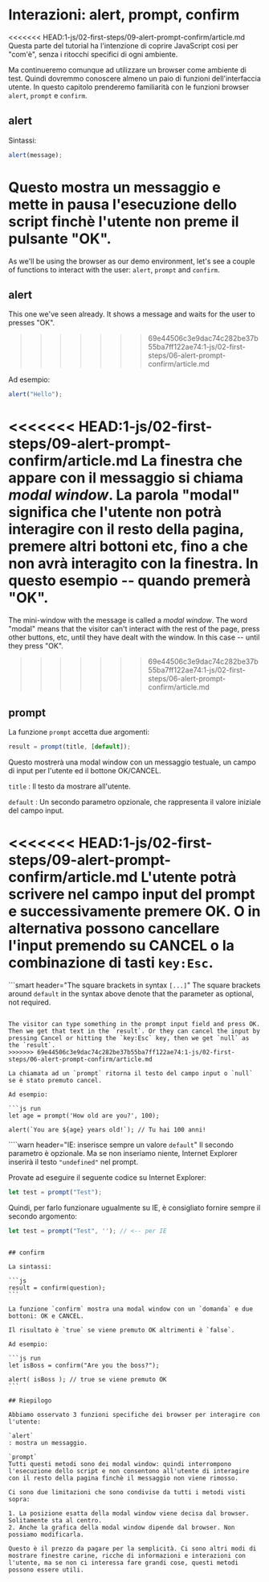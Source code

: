 # Interazioni: alert, prompt, confirm

<<<<<<< HEAD:1-js/02-first-steps/09-alert-prompt-confirm/article.md
Questa parte del tutorial ha l'intenzione di coprire JavaScript cosi per "com'è", senza i ritocchi specifici di ogni ambiente.

Ma continueremo comunque ad utilizzare un browser come ambiente di test. Quindi dovremmo conoscere almeno un paio di funzioni dell'interfaccia utente. In questo capitolo prenderemo familiarità con le funzioni browser `alert`, `prompt` e `confirm`.

## alert

Sintassi:

```js
alert(message);
```

Questo mostra un messaggio e mette in pausa l'esecuzione dello script finchè l'utente non preme il pulsante "OK".
=======
As we'll be using the browser as our demo environment, let's see a couple of functions to interact with the user: `alert`, `prompt` and `confirm`.

## alert

This one we've seen already. It shows a message and waits for the user to presses "OK".
>>>>>>> 69e44506c3e9dac74c282be37b55ba7ff122ae74:1-js/02-first-steps/06-alert-prompt-confirm/article.md

Ad esempio:

```js run
alert("Hello");
```

<<<<<<< HEAD:1-js/02-first-steps/09-alert-prompt-confirm/article.md
La finestra che appare con il messaggio si chiama *modal window*. La parola "modal" significa che l'utente non potrà interagire con il resto della pagina, premere altri bottoni etc, fino a che non avrà interagito con la finestra. In questo esempio -- quando premerà "OK".
=======
The mini-window with the message is called a *modal window*. The word "modal" means that the visitor can't interact with the rest of the page, press other buttons, etc, until they have dealt with the window. In this case -- until they press "OK".
>>>>>>> 69e44506c3e9dac74c282be37b55ba7ff122ae74:1-js/02-first-steps/06-alert-prompt-confirm/article.md

## prompt

La funzione `prompt` accetta due argomenti:

```js no-beautify
result = prompt(title, [default]);
```

Questo mostrerà una modal window con un messaggio testuale, un campo di input per l'utente ed il bottone OK/CANCEL.

`title`
: Il testo da mostrare all'utente.

`default`
: Un secondo parametro opzionale, che rappresenta il valore iniziale del campo input.

<<<<<<< HEAD:1-js/02-first-steps/09-alert-prompt-confirm/article.md
L'utente potrà scrivere nel campo input del prompt e successivamente premere OK. O in alternativa possono cancellare l'input premendo su CANCEL o la combinazione di tasti `key:Esc`.
=======
```smart header="The square brackets in syntax `[...]`"
The square brackets around `default` in the syntax above denote that the parameter as optional, not required.
```

The visitor can type something in the prompt input field and press OK. Then we get that text in the `result`. Or they can cancel the input by pressing Cancel or hitting the `key:Esc` key, then we get `null` as the `result`.
>>>>>>> 69e44506c3e9dac74c282be37b55ba7ff122ae74:1-js/02-first-steps/06-alert-prompt-confirm/article.md

La chiamata ad un `prompt` ritorna il testo del campo input o `null` se è stato premuto cancel.

Ad esempio:

```js run
let age = prompt('How old are you?', 100);

alert(`You are ${age} years old!`); // Tu hai 100 anni!
```

````warn header="IE: inserisce sempre un valore `default`"
Il secondo parametro è opzionale. Ma se non inseriamo niente, Internet Explorer inserirà il testo `"undefined"` nel prompt.

Provate ad eseguire il seguente codice su Internet Explorer:

```js run
let test = prompt("Test");
```

Quindi, per farlo funzionare ugualmente su IE, è consigliato fornire sempre il secondo argomento:

```js run
let test = prompt("Test", ''); // <-- per IE
```
````

## confirm

La sintassi:

```js
result = confirm(question);
```

La funzione `confirm` mostra una modal window con un `domanda` e due bottoni: OK e CANCEL.

Il risultato è `true` se viene premuto OK altrimenti è `false`.

Ad esempio:

```js run
let isBoss = confirm("Are you the boss?");

alert( isBoss ); // true se viene premuto OK
```

## Riepilogo

Abbiamo osservato 3 funzioni specifiche dei browser per interagire con l'utente:

`alert`
: mostra un messaggio.

`prompt`
Tutti questi metodi sono dei modal window: quindi interrompono l'esecuzione dello script e non consentono all'utente di interagire con il resto della pagina finchè il messaggio non viene rimosso.

Ci sono due limitazioni che sono condivise da tutti i metodi visti sopra:

1. La posizione esatta della modal window viene decisa dal browser. Solitamente sta al centro.
2. Anche la grafica della modal window dipende dal browser. Non possiamo modificarla.

Questo è il prezzo da pagare per la semplicità. Ci sono altri modi di mostrare finestre carine, ricche di informazioni e interazioni con l'utente, ma se non ci interessa fare grandi cose, questi metodi possono essere utili.

